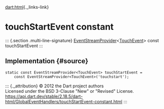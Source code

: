 [dart:html](../../dart-html/dart-html-library){._links-link}

touchStartEvent constant
========================

::: {.section .multi-line-signature}
[EventStreamProvider](../eventstreamprovider-class)\<[TouchEvent](../touchevent-class)\>
const touchStartEvent
:::

Implementation {#source}
--------------

``` {.language-dart data-language="dart"}
static const EventStreamProvider<TouchEvent> touchStartEvent =
    const EventStreamProvider<TouchEvent>('touchstart');
```

::: {._attribution}
© 2012 the Dart project authors\
Licensed under the BSD 3-Clause \"New\" or \"Revised\" License.\
<https://api.dart.dev/stable/2.18.5/dart-html/GlobalEventHandlers/touchStartEvent-constant.html>
:::
